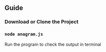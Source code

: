 ## Guide

### Download or Clone the Project

### `node anagram.js`
Run the program to check the output in terminal